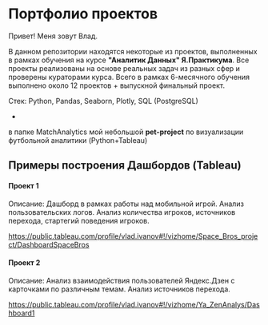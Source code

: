 # Портфолио проектов
Привет! Меня зовут Влад.

В данном репозитории находятся некоторые из проектов, выполненных в рамках обучения на курсе **"Аналитик Данных"  Я.Практикума**.  Все проекты реализованы на основе реальных задач из разных сфер и проверены кураторами курса.
Всего в рамках 6-месячного обучения выполнено около 12 проектов + выпускной финальный проект.

Стек: Python, Pandas, Seaborn, Plotly, SQL (PostgreSQL)

+

в папке MatchAnalytics мой небольшой **pet-project** по визуализации футбольной аналитики (Python+Tableau) 
 

## Примеры построения Дашбордов  (Tableau) 

#### Проект 1
Описание: Дашборд в рамках работы над мобильной игрой. 
Анализ пользовательских логов. Анализ количества игроков, источников перехода, стартегий поведения игроков.

https://public.tableau.com/profile/vlad.ivanov#!/vizhome/Space_Bros_project/DashboardSpaceBros

#### Проект 2
Описание: Анализ взаимодействия пользователей Яндекс.Дзен с карточками по различным темам. Анализ источников перехода. 

https://public.tableau.com/profile/vlad.ivanov#!/vizhome/Ya_ZenAnalys/Dashboard1
